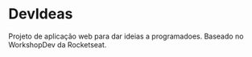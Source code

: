 # DevIdeas
Projeto de aplicação web para dar ideias a programadoes. Baseado no WorkshopDev da Rocketseat.
